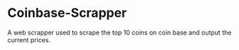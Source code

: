 # Coinbase-Scrapper
A web scrapper used to scrape the top 10 coins on coin base and output the current prices.
